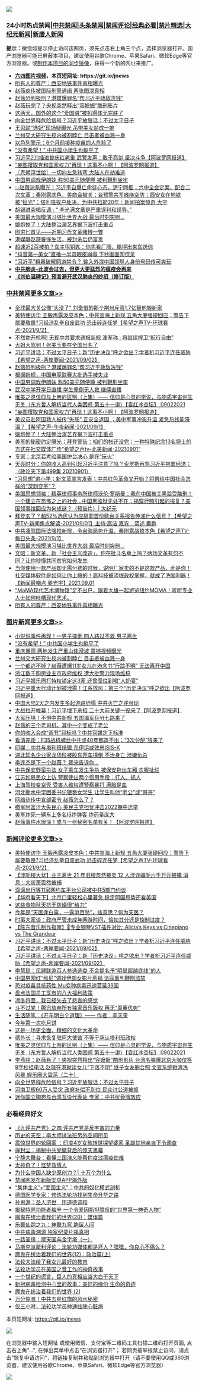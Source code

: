 ![](https://raw.githubusercontent.com/fqnews/bnews/master/64photo/fqnews-qr.jpg)

<div id="tt">
<h3>24小时热点禁闻|<a href="#%E4%B8%AD%E5%85%B1%E7%A6%81%E9%97%BB%E6%9B%B4%E5%A4%9A%E6%96%87%E7%AB%A0">中共禁闻</a>|<a href="#%E5%9B%BE%E7%89%87%E6%96%B0%E9%97%BB%E6%9B%B4%E5%A4%9A%E6%96%87%E7%AB%A0">头条禁闻</a>|<a href="#%E6%96%B0%E9%97%BB%E8%AF%84%E8%AE%BA%E6%9B%B4%E5%A4%9A%E6%96%87%E7%AB%A0">禁闻评论|<a href="#%E5%BF%85%E7%9C%8B%E7%BB%8F%E5%85%B8%E5%A5%BD%E6%96%87">经典必看|<a href="/video.md#%E7%A6%81%E7%89%87%E7%B2%BE%E9%80%89">禁片精选</a>|<a href="https://github.com/fqnews/djy/blob/master/gb/nf1351518.md#1">大纪元新闻</a>|<a href="https://github.com/fqnews/ntdtv/blob/master/gb/prog204.md#1">新唐人新闻</a></h3>
<div><b>提示：</b>微信如提示停止访问该网页，须先点击右上角三个点，选择浏览器打开。国产浏览器可能已屏蔽本项目，建议使用谷歌Chrome、苹果Safari、微软Edge等官方浏览器。或<a href="https://github.com/fqnews/bnews/blob/master/%E5%88%B6%E4%BD%9Cgit%E7%A6%81%E9%97%BB%E9%95%9C%E5%83%8F.md">制作本项目的同步镜像</a>，获得一个新的网址来推广。</div>
<ul>
<li><b><a href="http://d1.bdrive.tk/64.mp4" target="_blank">六四图片视频</a>，本页短网址: https://git.io/jnews</b></li>
<li><a href="/cbnews/20210902/1617381.md">所有人的尊严：西安地铁事件真相曝光</a></li>
<li><a href="/yule/20210902/1617418.md">赵薇疯传被国际刑警通缉 两张图泄真相</a></li>
<li><a href="/cbnews/20210902/1617727.md">赵薇恐判极刑？港媒爆罪名“帮习近平政敌洗钱”</a></li>
<li><a href="/cnnews/20210902/1617318.md">赵薇玩完了？央视突然释出“容嬷嬷”酷刑影片</a></li>
<li><a href="/cnnews/20210902/1617467.md">这两天，国外的这个“爱国贼”被扒得体无完肤了</a></li>
<li><a href="/comments/20210902/1617688.md">向全世界释危险信号？习近平放狠话：不过太平日子</a></li>
<li><a href="/yule/20210902/1617592.md">王思聪“选妃”现场疑曝光 吊带美女站成一排</a></li>
<li><a href="/topimagenews/20210902/1617333.md">兰州交大研究生校内被割脖亡 目击者被血溅一身</a></li>
<li><a href="/worldnews/20210902/1617416.md">以色列警示：6个月前接种疫苗的人危险了</a></li>
<li><a href="/topimagenews/20210902/1617694.md">“没有希望！” 中共国小学生也躺平了</a></li>
<li><a href="/cnnews/20210902/1617638.md">习近平2刀插进曾庆红老巢 武警发声：敢于亮剑 坚决斗争【阿波罗网报道】</a></li>
<li><a href="/cbnews/20210902/1617706.md">“妄图攫取党和国家权力”再现！这事不小啊！【阿波罗网报道】</a></li>
<li><a href="/ssgc/20210902/1617582.md">〖兲朝浮世绘〗一切向左急转弯 大陆人在劫难逃</a></li>
<li><a href="/cbnews/20210902/1617725.md">中国男调戏伊朗妹 称50美元随便睡 被判鞭刑坐牢</a></li>
<li><a href="/bannedvideo/20210902/1617602.md">💥赵薇派系曝光！习近平自爆亡命徒心态，沪宁同框；六中全会定案，配合二次文革；秦刚露底色，美商会被关；台预警共军瘫痪空防；西安女在地铁被“扯光”；塔利班挨户处决，为中共挡箭20年｜新闻拍案惊奇 大宇</a></li>
<li><a href="/ssgc/20210902/1617759.md">胡锡进突唱反调 : “ 李光满文章是严重误判和误导。”</a></li>
<li><a href="/cbnews/20210902/1617431.md">美国最大规模演习堪比世界大战 最后时刻突删…</a></li>
<li><a href="/cbnews/20210902/1617586.md">娘炮惨了！大陆整治演艺界揭下波打击重点</a></li>
<li><a href="/baitai/20210902/1617397.md">图穷匕首见——近期习氏文革赌博一瞥</a></li>
<li><a href="/yule/20210902/1617417.md">港媒曝赵薇奢侈生活，被封杀后仍富贵</a></li>
<li><a href="/cnnews/20210902/1617386.md">超速近2百被拍？车主甩钥匙：你先看厂牌、飙得出来车送你</a></li>
<li><a href="/yule/20210902/1617470.md">“抖音第一美女”直播一半双眼皮崩塌 下秒画面网惊呆</a></li>
<li><a href="/cnnews/20210902/1617308.md">“习近平”粗暴破解网游禁令？ 输入外泄中国领导人身份号码传可爽玩</a></li>
<li><b><a href="/comments/20200211/1275071.md" target="_blank">中共肺炎-此波会过去，但更大更猛烈的瘟疫会再来</a></b></li>
<li><b><a href="/comments/20200207/1272816.md" target="_blank">《刘伯温碑记》预言避开武汉肺炎的妙招（修订版）</a></b></li>
</ul>
</div>

<div class="catlist">
<h3><a href="/cbnews/" target="_blank">中共禁闻</a><span><a href="/cbnews/" target="_blank" rel="nofollow">更多文章>></a></span></h3>
<ul>
<li><a href="/cbnews/20210903/1617933.md" target="_blank">全球最大关公像“头没了” 刘备借的那个荆州斥资1.7亿替他搬新家</a></li>
<li><a href="/comments/20210903/1617932.md" target="_blank">美特使访华 王毅再露泼皮本色；中共宣海上新规 五角大厦强硬回应；警告下属要敬畏?习经济乱拳自废武功 恐击碎连任梦【希望之声TV-环球看点-2021/9/2】</a></li>
<li><a href="/cbnews/20210903/1617916.md" target="_blank">不然你开枪啊! 无视中共要求通报新规 澳军称 : 将继续捍卫“航行自由”</a></li>
<li><a href="/cbnews/20210902/1617801.md" target="_blank">大姐大驾到！张美玉要在全国出名了</a></li>
<li><a href="/comments/20210902/1617778.md" target="_blank">习近平讲话：不过太平日子；新“历史决议”呼之欲出？学者析习近平连任威胁【希望之声-两岸要闻-2021/09/02】</a></li>
<li><a href="/cbnews/20210902/1617727.md" target="_blank">赵薇恐判极刑？港媒爆罪名“帮习近平政敌洗钱”</a></li>
<li><a href="/cbnews/20210902/1617726.md" target="_blank">根据新规，中国电竞联赛大批选手被失业</a></li>
<li><a href="/cbnews/20210902/1617725.md" target="_blank">中国男调戏伊朗妹 称50美元随便睡 被判鞭刑坐牢</a></li>
<li><a href="/cbnews/20210902/1617711.md" target="_blank">武汉中学开学日直播 学生晕倒无人救 继续直播</a></li>
<li><a href="/comments/20210902/1617707.md" target="_blank">唯美之灵信仰与上帝的区别（上集）—— 信仰是心灵的学说，与物质宇宙创生无关（东方哲人解析当代人类困惑  第五十一讲）【袁红冰杏坛】 09022021</a></li>
<li><a href="/cbnews/20210902/1617706.md" target="_blank">“妄图攫取党和国家权力”再现！这事不小啊！【阿波罗网报道】</a></li>
<li><a href="/comments/20210902/1617604.md" target="_blank">美议员赴阿国救人被传“失联” 正安全返国 ；美中军事冲突升温  紧急热线能降温？【希望之声-午夜新闻-2021/09/1】</a></li>
<li><a href="/cbnews/20210902/1617586.md" target="_blank">娘炮惨了！大陆整治演艺界揭下波打击重点</a></li>
<li><a href="/comments/20210902/1617565.md" target="_blank">美军的秘密约定曝光；拜登警告：咱们的帐还没完；一种特殊纪念13名将士的方式在社交媒体广传“希望之声tv-北美新闻-20210901”</a></li>
<li><a href="/cbnews/20210902/1617528.md" target="_blank">专家：北京若考验美国护台决心 是在“玩火”</a></li>
<li><a href="/cbnews/20210902/1617492.md" target="_blank">天亮时分：你的收入高到引起习近平注意了吗？索罗斯再骂习近平拖累经济；（政论天下第499集 20210901）</a></li>
<li><a href="/comments/20210902/1617472.md" target="_blank">“习思想”进小学；新文革宣言发表；中共红色革命又开始？将带给中国社会怎样的“深刻变革”？</a></li>
<li><a href="/cbnews/20210902/1617454.md" target="_blank">美国思想领袖：精英律师事务所律师沃伦·罗斯曼：我在中国被关黑监受酷刑！一个建立在恐怖之上的社会&#8230;中国黑监狱无处不在；揭穿行贿引起的报复？美国领事馆回应为何成谜？（预告片）| 大纪元</a></li>
<li><a href="/comments/20210902/1617437.md" target="_blank">拜登玄了？超52%选民认为应辞职首份欧台关系报告传递什么信号？【希望之声TV-新闻焦点解读-2021/09/01】主持:高洁  嘉宾：蓝述 秦鹏</a></li>
<li><a href="/comments/20210902/1617436.md" target="_blank">中共凌驾国际法强推新规，令台海局势升温，秦刚露战狼本色【希望之声TV-每日头条-2021/9/1】</a></li>
<li><a href="/cbnews/20210902/1617431.md" target="_blank">美国最大规模演习堪比世界大战 最后时刻突删…</a></li>
<li><a href="/cbnews/20210902/1617429.md" target="_blank">文昭：新文革、新「社会主义改造」，你在批斗名单上吗？两场文革有何不同？让你秒懂共同贫穷如何发生</a></li>
<li><a href="/comments/20210902/1617409.md" target="_blank">当你使用一款产品却无需付费的时候，说明厂家卖的不是这款产品，而是你！社交媒体软件是如何让你上瘾的！高科技被流氓政权掌握，就成了洗脑利器！【新闻最嘲点 姜光宇】2021.09.01</a></li>
<li><a href="/comments/20210902/1617398.md" target="_blank">“MoMA现代艺术博物馆”足不出户，跟着大雄一起游览纽约MOMA！听听专业人士如何吐槽现代艺术。</a></li>
<li><a href="/cbnews/20210902/1617381.md" target="_blank">所有人的尊严：西安地铁事件真相曝光</a></li>

</ul>
</div>
<div class="catlist">
<h3><a href="/topimagenews/" target="_blank">图片新闻</a><span><a href="/topimagenews/" target="_blank" rel="nofollow">更多文章>></a></span></h3>
<ul>
<li><a href="/topimagenews/20210902/1617705.md" target="_blank">小悦悦事件再现！一男子摔倒 四人路过不救 男子离世</a></li>
<li><a href="/topimagenews/20210902/1617694.md" target="_blank">“没有希望！” 中共国小学生也躺平了</a></li>
<li><a href="/topimagenews/20210902/1617679.md" target="_blank">重庆暴雨 两地发生严重山体滑坡 震撼视频曝光</a></li>
<li><a href="/topimagenews/20210902/1617333.md" target="_blank">兰州交大研究生校内被割脖亡 目击者被血溅一身</a></li>
<li><a href="/topimagenews/20210902/1617304.md" target="_blank">一个都逃不掉？赵薇遭爆11岁女儿在港念书“行踪不明” 无法离开中国</a></li>
<li><a href="/topimagenews/20210901/1617121.md" target="_blank">浙江数千购房业主市政府维权 遭大批警力现场维稳</a></li>
<li><a href="/topimagenews/20210901/1617120.md" target="_blank">习近平娱乐圈打特权锁定这3家 还曾糜烂到喝“人奶宴”</a></li>
<li><a href="/topimagenews/20210901/1617108.md" target="_blank">习近平重大行动计划被泄露！江系放风：第三个”历史决议”呼之欲出【阿波罗网报道】</a></li>
<li><a href="/topimagenews/20210901/1617080.md" target="_blank">中国大陆2天之内发生多起道路坍塌 中共灭亡之兆频现</a></li>
<li><a href="/topimagenews/20210901/1617008.md" target="_blank">大战拉开帷幕！习近平埋下杀招 二十大前关键一役来了【阿波罗网报道】</a></li>
<li><a href="/topimagenews/20210901/1616896.md" target="_blank">大军压境！不惧中共新规 五国海军兵分七路来了</a></li>
<li><a href="/topimagenews/20210901/1616839.md" target="_blank">赵薇的三个老司机，其中一个变成了老公</a></li>
<li><a href="/topimagenews/20210901/1616812.md" target="_blank">你的收入会成“调节”目标吗？中共官媒定下标准</a></li>
<li><a href="/topimagenews/20210831/1616679.md" target="_blank">看清差距：F35战机螺丝中共或40年都造不出；“3次分配”狼来了</a></li>
<li><a href="/topimagenews/20210831/1616613.md" target="_blank">印媒：中共与塔利班结盟 东伊运或效忠ISIS-K</a></li>
<li><a href="/topimagenews/20210831/1616532.md" target="_blank">湖北知名企业家龙华阶被股东开车撞倒 不治身亡 涉嫌仇杀</a></li>
<li><a href="/topimagenews/20210831/1616521.md" target="_blank">李连杰是下一个赵薇？ 我来告诉你…</a></li>
<li><a href="/topimagenews/20210831/1616512.md" target="_blank">中共保安野蛮执法 女子乘车发生争执 被保安拖出车厢 衣服扯烂</a></li>
<li><a href="/topimagenews/20210831/1616177.md" target="_blank">江苏如皋民众上访 警察使出两个惯用手段：打人、抓人</a></li>
<li><a href="/topimagenews/20210830/1615836.md" target="_blank">上海驾校变空壳 受害人维权遭警察暴打 满脸是血</a></li>
<li><a href="/topimagenews/20210830/1615814.md" target="_blank">河北衡水中学团委书记猥亵女学生 让学生叫他“老公”或“哥哥”</a></li>
<li><a href="/topimagenews/20210830/1615537.md" target="_blank">网络热传中宣部密令 赵薇怎么了？</a></li>
<li><a href="/topimagenews/20210830/1615463.md" target="_blank">撤军阿富汗大失民心 美民主党担忧冲击2022期中选举</a></li>
<li><a href="/topimagenews/20210829/1615436.md" target="_blank">美军炸死一辆车上多名IS炸弹客 炸药量庞大</a></li>
<li><a href="/topimagenews/20210829/1615244.md" target="_blank">赵薇事件水很深！或与一张秘密名单有关！【阿波罗网报道】</a></li>

</ul>
</div>
<div class="catlist">
<h3><a href="/comments/" target="_blank">新闻评论</a><span><a href="/comments/" target="_blank" rel="nofollow">更多文章>></a></span></h3>
<ul>
<li><a href="/comments/20210903/1617932.md" target="_blank">美特使访华 王毅再露泼皮本色；中共宣海上新规 五角大厦强硬回应；警告下属要敬畏?习经济乱拳自废武功 恐击碎连任梦【希望之声TV-环球看点-2021/9/2】</a></li>
<li><a href="/comments/20210903/1617906.md" target="_blank">【涉呃楼大状】业主离世 21 年旧楼忽然被卖 12 人涉诈骗呃六千万元被捕 消息︰大状萧震然被捕</a></li>
<li><a href="/comments/20210902/1617881.md" target="_blank">滴滴出行等11家网约车平台公司被中共5部门约谈</a></li>
<li><a href="/comments/20210902/1617876.md" target="_blank">【华府看天下】北京口里轻松心里著急 稳定阿国局势还看美国</a></li>
<li><a href="/comments/20210902/1617816.md" target="_blank">这些食物秋天抗干防燥很“给力”</a></li>
<li><a href="/comments/20210902/1617815.md" target="_blank">今年是“天医逢白露，一露消百愁”，啥意思？何为天医？</a></li>
<li><a href="/comments/20210902/1617814.md" target="_blank">时事大家谈：政府严管未成年网游时间，恰如其分还是控制过度？</a></li>
<li><a href="/comments/20210902/1617783.md" target="_blank">【陈东音乐制作指南】🎹专业钢琴VST插件对比: Alicia’s Keys vs Cinepiano vs The Grandeur</a></li>
<li><a href="/comments/20210902/1617778.md" target="_blank">习近平讲话：不过太平日子；新“历史决议”呼之欲出？学者析习近平连任威胁【希望之声-两岸要闻-2021/09/02】</a></li>
<li><a href="/comments/20210902/1617776.md" target="_blank">习近平讲话：不过太平日子；新「历史决议」呼之欲出？学者析习近平连任威胁【希望之声-两岸要闻-2021/09/02】</a></li>
<li><a href="/comments/20210902/1617762.md" target="_blank">李慧琼：民建联逾百人参选选委 不会提名予“明显超越底线”的人</a></li>
<li><a href="/comments/20210902/1617761.md" target="_blank">中国男网红“维尼”调戏伊朗女影片惹祸 法庭重判鞭刑监禁</a></li>
<li><a href="/comments/20210902/1617760.md" target="_blank">恐对疫苗具抗药性 Mu变种病毒迅速蔓延39国</a></li>
<li><a href="/comments/20210902/1617750.md" target="_blank">盘点法国员工享有的八大福利政策</a></li>
<li><a href="/comments/20210902/1617745.md" target="_blank">凛冬将至，我已经失去了悲哀的感觉</a></li>
<li><a href="/comments/20210902/1617737.md" target="_blank">斗不过党！腾讯放弃所有独家音乐版权 再无“周董优势”</a></li>
<li><a href="/comments/20210902/1617736.md" target="_blank">生活随笔：《开车明白个道理》—— 作者：李天童</a></li>
<li><a href="/comments/20210902/1617734.md" target="_blank">今年第一次吃月饼</a></li>
<li><a href="/comments/20210902/1617717.md" target="_blank">这是一场更全面、精细的文化大革命</a></li>
<li><a href="/comments/20210902/1617710.md" target="_blank">德外长：寻求恢复驻阿大使馆 不等于承认塔利班政权</a></li>
<li><a href="/comments/20210902/1617707.md" target="_blank">唯美之灵信仰与上帝的区别（上集）—— 信仰是心灵的学说，与物质宇宙创生无关（东方哲人解析当代人类困惑  第五十一讲）【袁红冰杏坛】 09022021</a></li>
<li><a href="/comments/20210902/1617696.md" target="_blank">李燕铭：赵薇悬了！央视突然释出“容嬷嬷”酷刑影片 台湾名嘴爆北京大咖仅答9字秒挂电话 赵薇在港就读女儿“下落不明” 继子女友删合照 文宣系统掀清洗风暴 娱乐圈大震荡（二十）</a></li>
<li><a href="/comments/20210902/1617688.md" target="_blank">向全世界释危险信号？习近平放狠话：不过太平日子</a></li>
<li><a href="/comments/20210902/1617687.md" target="_blank">河南卫辉60万人受灾 政府补偿不到位 民众讨公道被抓</a></li>
<li><a href="/comments/20210902/1617686.md" target="_blank">迷你国立陶宛与台湾互设代表处 专家：中共忧骨牌效应</a></li>

</ul>
</div>

<div class="catlist">
<h3>必看经典好文</h3>
<ul>
<li><a href="/bookonline/20131116/201053.md" target="_blank">《九评共产党》之四 评共产党是反宇宙的力量</a></li>
<li><a href="/tculture/20121025/73064.md" target="_blank">历史的天空：李大师讲法班另外空间所见</a></li>
<li><a href="/comments/20210307/1499941.md" target="_blank">震惊世界的轮回案 ：印度4岁女孩转世探望婆家 圣雄甘地亲自下令调查</a></li>
<li><a href="/topimagenews/20170218/694213.md" target="_blank">掸封尘：揭秘中共党徽背后的惊天黑幕</a></li>
<li><a href="/comments/20200527/1273654.md" target="_blank">宁静大舞台：看懂三国演义能帮你度过瘟疫劫难</a></li>
<li><a href="/ccpdope/20200907/1392129.md" target="_blank">太神奇了！怪梦救情人</a></li>
<li><a href="/ssgc/20200715/1360940.md" target="_blank">为什么中国人缺少原创力？| 十万个为什么</a></li>
<li><a href="/comments/20200627/783266.md" target="_blank">禁闻网发布新版安卓APP海外版</a></li>
<li><a href="/comments/20201007/1409565.md" target="_blank">“集体主义”+“爱国主义”：中共的奴化模式剖析</a></li>
<li><a href="/comments/20200607/783186.md" target="_blank">德国医学专家：修炼法轮功找到生命升华之路</a></li>
<li><a href="/comments/20210216/1488350.md" target="_blank">孙思邈：圣人济世　用道德调和</a></li>
<li><a href="/cnnews/20210317/1506463.md" target="_blank">揭秘特异功能者梅辛 一个令爱因斯坦赞叹的“世界第一神奇人物”</a></li>
<li><a href="/comments/20180725/976787.md" target="_blank">魔鬼在统治着我们的世界(20)：媒体篇</a></li>
<li><a href="/tculture/20170718/793528.md" target="_blank">乐舞仙踪之九：神舞九穹 韵留人间</a></li>
<li><a href="/ccpdope/20200412/1311165.md" target="_blank">中共病毒溯源 独家纪录片揭真相</a></li>
<li><a href="/tculture/20160806/568214.md" target="_blank">一路圣缘：摩天国与金字塔（一）</a></li>
<li><a href="/comments/20210207/1482940.md" target="_blank">马斯克派犀利评论：法轮功媒体都是坏人？嘿嘿，你良心不痛么？</a></li>
<li><a href="/topimagenews/20180601/951286.md" target="_blank">魔鬼在统治着我们的世界(12)：政治篇(上)</a></li>
<li><a href="/cbnews/20200516/1329218.md" target="_blank">法轮大法给了我女儿最好的教育</a></li>
<li><a href="/comments/20200511/1326751.md" target="_blank">法轮功学员在美国之音工作的神奇故事</a></li>
<li><a href="/comments/20200621/1348067.md" target="_blank">一个世纪的谎言，巨人的真相应当大白于天下</a></li>
<li><a href="/cbnews/20210421/1530674.md" target="_blank">新冠病毒检测中心里的故事：美好的缘份 生命的奇迹</a></li>
<li><a href="/topimagenews/20180520/944940.md" target="_blank">魔鬼在统治着我们的世界 (2)</a></li>
<li><a href="/ccpdope/20210708/1583079.md" target="_blank">万分惊骇！中共五星红旗的风水秘密</a></li>
<li><a href="/health/20170626/780270.md" target="_blank">仅三小时，法轮功学员神通祛除心脏病</a></li>

</ul>
</div>

本页短网址: https://git.io/jnews

![](https://raw.githubusercontent.com/fqnews/bnews/master/64photo/fqnews-qr.jpg)

在浏览器中输入短网址 或使用微信、支付宝等二维码工具扫描二维码打开页面, 点击右上角"...", 在弹出菜单中点击“在浏览器打开”； 若网页被举报禁止访问，请点击“恢复申请访问”，将链接复制并粘贴到浏览器中打开（请不要使用QQ或360浏览器，建议使用谷歌Chrome、苹果Safari、微软Edge等官方浏览器）

![](https://raw.githubusercontent.com/fqnews/bnews/master/64photo/wx.jpg)